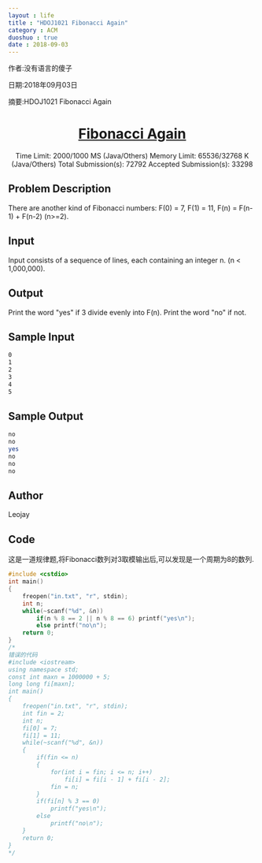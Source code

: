 ```yaml
---
layout : life
title : "HDOJ1021 Fibonacci Again"
category : ACM
duoshuo : true
date : 2018-09-03
---
```


作者:没有语言的傻子

日期:2018年09月03日

摘要:HDOJ1021 Fibonacci Again


<!-- more -->

<h1><center><a href="http://acm.hdu.edu.cn/showproblem.php?pid=1021">Fibonacci Again</a></center></h1>

<center>
Time Limit: 2000/1000 MS (Java/Others)    Memory Limit: 65536/32768 K (Java/Others)
Total Submission(s): 72792    Accepted Submission(s): 33298
</center>

## Problem Description

There are another kind of Fibonacci numbers: F(0) = 7, F(1) = 11, F(n) = F(n-1) + F(n-2) (n>=2).

## Input

Input consists of a sequence of lines, each containing an integer n. (n < 1,000,000).

## Output

Print the word "yes" if 3 divide evenly into F(n).
Print the word "no" if not.

## Sample Input

```bash
0
1
2
3
4
5
```

## Sample Output

```bash
no
no
yes
no
no
no
```

## Author

Leojay

## Code

这是一道规律题,将Fibonacci数列对3取模输出后,可以发现是一个周期为8的数列.

```C++
#include <cstdio>
int main()
{
    freopen("in.txt", "r", stdin);
    int n;
    while(~scanf("%d", &n))
        if(n % 8 == 2 || n % 8 == 6) printf("yes\n");
        else printf("no\n");
    return 0;
}
/*
错误的代码
#include <iostream>
using namespace std;
const int maxn = 1000000 + 5;
long long fi[maxn];
int main()
{
    freopen("in.txt", "r", stdin);
    int fin = 2;
    int n;
    fi[0] = 7;
    fi[1] = 11;
    while(~scanf("%d", &n))
    {
        if(fin <= n)
        {
            for(int i = fin; i <= n; i++)
                fi[i] = fi[i - 1] + fi[i - 2];
            fin = n;
        }
        if(fi[n] % 3 == 0)
            printf("yes\n");
        else
            printf("no\n");
    }
    return 0;
}
*/
```